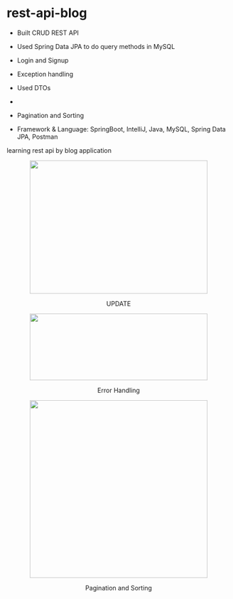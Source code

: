 # rest-api-blog

- Built CRUD REST API

- Used Spring Data JPA to do query methods in MySQL

- Login and Signup

- Exception handling

- Used DTOs
- 
- Pagination and Sorting

- Framework & Language: SpringBoot, IntelliJ, Java, MySQL, Spring Data JPA, Postman


learning rest api by blog application

<div align=center><img src="https://user-images.githubusercontent.com/33627638/201330843-3343b08a-16a7-475f-bf5e-3481aa856865.png" width="400" height="300" /></div>
<p align="center">UPDATE</p>

<div align=center><img src="https://user-images.githubusercontent.com/33627638/201330878-48147ec3-90f5-476f-9b16-4cab5af97e73.png" width="400" height="150" /></div>
<p align="center">Error Handling </p>

<div align=center><img src="https://user-images.githubusercontent.com/33627638/201524108-82380eca-03ce-4ec2-8187-4118654a11a0.png" width="400" height="400" /></div>
<p align="center">Pagination and Sorting</p>
